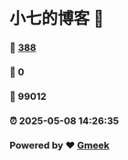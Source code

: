 # 小七的博客 :link:  
### :page_facing_up: [388](/tag.html) 
### :speech_balloon: 0 
### :hibiscus: 99012 
### :alarm_clock: 2025-05-08 14:26:35 
### Powered by :heart: [Gmeek](https://github.com/Meekdai/Gmeek)

